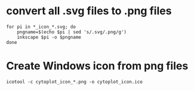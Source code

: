 # convert all .svg files to .png files
```
for pi in *_icon_*.svg; do
    pngname=$(echo $pi | sed 's/.svg/.png/g')
    inkscape $pi -o $pngname
done
```


# Create Windows icon from png files

```
icotool -c cytoplot_icon_*.png -o cytoplot_icon.ico
```
